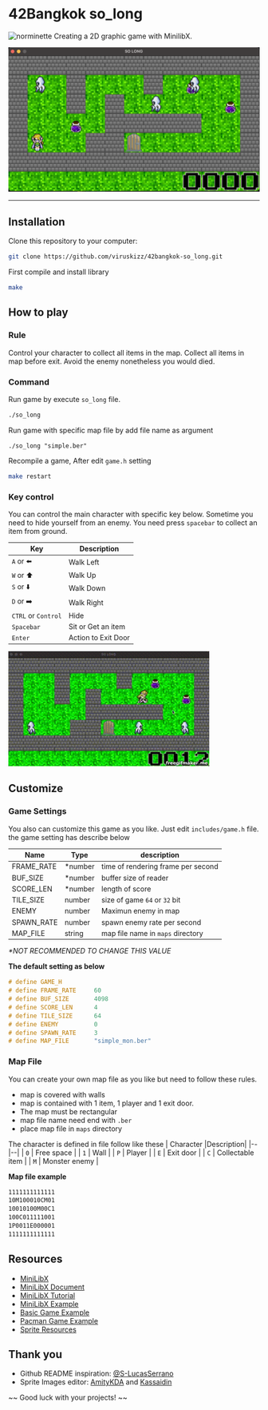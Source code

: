 # 42Bangkok so_long
![norminette](https://github.com/andersonhsporto/ft-so_long/workflows/norminette/badge.svg)
Creating a 2D graphic game with MinilibX.
<!-- <div align="center">
    <img src="assets/zo_long-thumb.png" alt="Logo" width="80%">
</div> -->
![so_long-cover](https://raw.githubusercontent.com/viruskizz/42bangkok-so_long/main/assets/zo_long-thumb.png)
<hr>

## Installation

Clone this repository to your computer:
```sh
git clone https://github.com/viruskizz/42bangkok-so_long.git
```

First compile and install library
```sh
make
```

## How to play
### Rule
Control your character to collect all items in the map. Collect all items in map before exit. Avoid the enemy nonetheless you would died.

### Command

Run game by execute `so_long` file.
```bash
./so_long
```

Run game with specific map file by add file name as argument
```
./so_long "simple.ber"
```

Recompile a game, After edit `game.h` setting
```bash
make restart
```

### Key control
You can control the main character with specific key below. Sometime you need to hide yourself from an enemy. You need press `spacebar` to collect an item from ground.

|Key|Description|
|--|--|
| `A` or ⬅️ | Walk Left|
| `W` or ⬆️ | Walk Up|
| `S` or ⬇️ | Walk Down|
| `D` or ➡️ | Walk Right|
| `CTRL` or `Control`| Hide|
| `Spacebar` | Sit or Get an item |
| `Enter` | Action to Exit Door |

<img src="assets/zo_long-playing.gif" alt="Logo" width="80%">

## Customize
### Game Settings
You also can customize this game as you like. Just edit `includes/game.h` file. the game setting has describe below

|Name|Type|description|
|--|--|--|
| FRAME_RATE | *number | time of rendering frame per second |
| BUF_SIZE   | *number | buffer size of reader |
| SCORE_LEN  | *number | length of score |
| TILE_SIZE  | number  | size of game `64` or `32` bit |
| ENEMY      | number  | Maximun enemy in map |
| SPAWN_RATE | number  | spawn enemy rate per second |
| MAP_FILE   | string  | map file name in `maps` directory |
_*NOT RECOMMENDED TO CHANGE THIS VALUE_

**The default setting as below**
```cpp
# define GAME_H
# define FRAME_RATE     60
# define BUF_SIZE       4098
# define SCORE_LEN      4
# define TILE_SIZE      64
# define ENEMY          0
# define SPAWN_RATE     3
# define MAP_FILE       "simple_mon.ber"
```

### Map File
You can create your own map file as you like but need to follow these rules.
- map is covered with walls
- map is contained with 1 item, 1 player and 1 exit door.
- The map must be rectangular
- map file name need end with `.ber`
- place map file in `maps` directory

The character is defined in file follow like these
| Character |Description|
|--|--|
| `0` | Free space |
| `1` | Wall |
| `P` | Player |
| `E` | Exit door |
| `C` | Collectable item |
| `M` | Monster enemy |

**Map file example**
```txt
1111111111111
10M100010CM01
10010100M00C1
100C011111001
1P0011E000001
1111111111111
```

## Resources
- [MiniLibX]
- [MiniLibX Document]
- [MiniLibX Tutorial]
- [MiniLibX Example]
- [Basic Game Example]
- [Pacman Game Example]
- [Sprite Resources]

## Thank you
- Github README inspiration: [@S-LucasSerrano]
- Sprite Images editor: [AmityKDA] and [Kassaidin]

~~ Good luck with your projects! ~~
<!-- MARKDOWN LINKS & IMAGES -->
<!-- https://www.markdownguide.org/basic-syntax/#reference-style-links -->
[MiniLibX]: https://github.com/42Paris/minilibx-linux
[MiniLibX Document]: https://harm-smits.github.io/42docs/libs/minilibx/introduction.html
[MiniLibX Tutorial]: https://aurelienbrabant.fr/blog/pixel-drawing-with-the-minilibx
[MiniLibX Example]: https://github.com/terry-yes/mlx_example
[Basic Game Example]: https://github.com/andersonhsporto/ft-so_long
[Pacman Game Example]: https://github.com/madebypixel02/so_long
[Sprite Resources]: https://www.spriters-resource.com/
[@S-LucasSerrano]: https://github.com/S-LucasSerrano/so_long
[Kassaidin]: https://github.com/Kassaidin
[AmityKDA]: https://github.com/AmityKDA